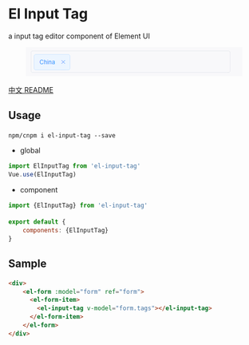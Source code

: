 # El Input Tag
a input tag editor component of Element UI
<p align="center">
  <img src="demo.gif" alt="Logo"/>
</p>

[中文 README](README-zh_CN.md)

## Usage
`npm/cnpm i el-input-tag --save`
- global
``` js
import ElInputTag from 'el-input-tag'
Vue.use(ElInputTag)
```


- component
``` js
import {ElInputTag} from 'el-input-tag'

export default {
    components: {ElInputTag}
}
```

## Sample
``` html
<div>
    <el-form :model="form" ref="form">
      <el-form-item>
        <el-input-tag v-model="form.tags"></el-input-tag>
      </el-form-item>
    </el-form>
</div>
```
```